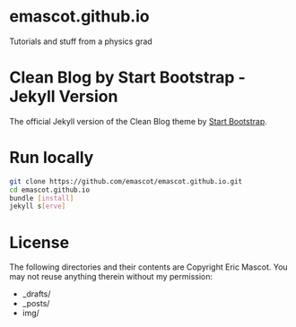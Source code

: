 # emascot.github.io

Tutorials and stuff from a physics grad

# Clean Blog by Start Bootstrap - Jekyll Version

The official Jekyll version of the Clean Blog theme by [Start Bootstrap](http://startbootstrap.com/).

# Run locally

```bash
git clone https://github.com/emascot/emascot.github.io.git
cd emascot.github.io
bundle [install]
jekyll s[erve]
```

# License

The following directories and their contents are Copyright Eric Mascot. You may not reuse anything therein without my permission:

* _drafts/
* _posts/
* img/